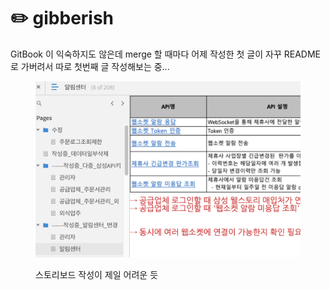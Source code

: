 # ✏️ gibberish

GitBook 이 익숙하지도 않은데 merge 할 때마다 어제 작성한 첫 글이 자꾸 README 로 가버려서 따로 첫번째 글 작성해보는 중...

<figure><img src=".gitbook/assets/gibberish_1.png" alt="" width="563"><figcaption><p>스토리보드 작성이 제일 어려운 듯</p></figcaption></figure>
